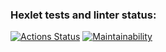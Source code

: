 ### Hexlet tests and linter status:
[![Actions Status](https://github.com/bm-Storage/frontend-project-46/actions/workflows/hexlet-check.yml/badge.svg)](https://github.com/bm-Storage/frontend-project-46/actions)
[![Maintainability](https://api.codeclimate.com/v1/badges/4b3922ddba549e5159a6/maintainability)](https://codeclimate.com/github/bm-Storage/frontend-project-46/maintainability)